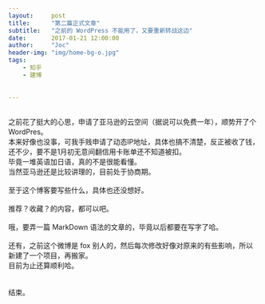 ```yaml
---
layout:     post
title:      "第二篇正式文章"
subtitle:   "之前的 WordPress 不能用了，又要重新转战这边"
date:       2017-01-21 12:00:00
author:     "Joc"
header-img: "img/home-bg-o.jpg"
tags:
    - 知乎
    - 建博
   
    
---
```


<div>
<br>之前花了挺大的心思，申请了亚马逊的云空间（据说可以免费一年），顺势开了个 WordPres。
<br>本来好像也没事，可我手贱申请了动态IP地址，具体也搞不清楚，反正被收了钱，还不少，要不是1月初无意间翻信用卡账单还不知道被扣。
<br>毕竟一堆英语加日语，真的不是很能看懂。
<br>当然亚马逊还是比较讲理的，目前处于协商期。
<br>
<br>至于这个博客要写些什么，具体也还没想好。
<br>
<br>推荐？收藏？的内容，都可以吧。
<br>
<br>哦，要弄一篇 MarkDown 语法的文章的，毕竟以后都要在写字了哈。
<br>
<br>还有，之前这个微博是 fox 别人的，然后每次修改好像对原来的有些影响，所以新建了一个项目，再搬家。
<br>目前为止还算顺利哈。
<br>
<br>
<br>结束。

<div>

